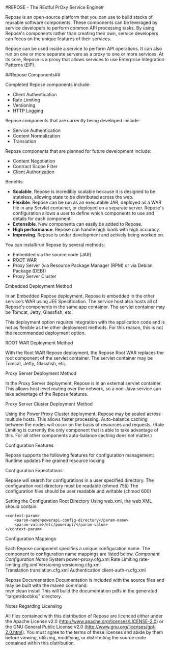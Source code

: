 <pre>
</pre>
#REPOSE - The REstful PrOxy Service Engine#

Repose is an open-source platform that you can use to build stacks of reusable software
components. These components can be leveraged by service developers to perform
common API processing tasks. By using Repose's components rather than creating their
own, service developers can focus on the unique features of their services.  

Repose can be used inside a service to perform API operations. It can also run on one or
more separate servers as a proxy to one or more services. At its core, Repose is a proxy
that allows services to use Enterprise Integration Patterns (EIP).


##Repose Components##

Completed Repose components include:

 * Client Authentication
 * Rate Limiting
 * Versioning
 * HTTP Logging

Repose components that are currently being developed include:
 * Service Authentication
 * Content Normalization
 * Translation

Repose components that are planned for future development include:
 * Content Negotiation
 * Contract Scope Filter
 * Client Authorization


Benefits:

 * **Scalable**. Repose is incredibly scalable because it is designed to be stateless, allowing state to be 
  distributed across the web.
 * **Flexible**. Repose can be run as an executable JAR, deployed as a WAR file in any Servlet container, or 
  deployed on a separate server. Repose's configuration allows a user to define which components to use 
  and details for each component.
 * **Extensible**. New components can easily be added to Repose.
 * **High performance**. Repose can handle high loads with high accuracy.
 * **Improving**. Repose is under development and actively being worked on.



You can install/run Repose by several methods:

- Embedded via the source code (JAR)
- ROOT WAR
- Proxy Server (via Resource Package Manager (RPM) or via Debian Package (DEB))
- Proxy Server Cluster


Embedded Deployment Method

In an Embedded Repose deployment, Repose is embedded in the other service’s WAR using 
JEE Specification.  The service host also hosts all of Repose's components in the same 
app container. The servlet container may be Tomcat, Jetty, Glassfish, etc.

This deployment option requires integration with the application code and is not as 
flexible as the other deployment methods.  For this reason, this is not the recommended
deployment option.


ROOT WAR Deployment Method

With the Root WAR Repose deployment, the Repose Root WAR replaces the root component of the 
servlet container. The servlet container may be Tomcat, Jetty, Glassfish, etc.


Proxy Server Deployment Method

In the Proxy Server deployment, Repose is in an external servlet container. This allows 
host level routing over the network, so a non-Java service can take advantage of the 
Repose features.


Proxy Server Cluster Deployment Method

Using the Power Proxy Cluster deployment, Repose may be scaled across multiple hosts. This 
allows faster processing. Auto-balance caching between the nodes will occur on the basis of 
resources and requests. (Rate Limiting is currently the only component that is able to take 
advantage of this. For all other components auto-balance caching does not matter.)


Configuration Features

Repose supports the following features for configuration management:
    Runtime updates
    Fine grained resource locking


Configuration Expectations

Repose will search for configurations in a user specified directory.
    The configuration root directory must be readable (chmod 755)
    The configuration files should be user readable and writable (chmod 600)

Setting the Configuration Root Directory
    Using web.xml, the web XML should contain:

    <context-param>
        <param-name>powerapi-config-directory</param-name>
        <param-value>/etc/powerapi/</param-value>
    </context-param>

Configuration Mappings

Each Repose component specifies a unique configuration name. The component to configuration 
name mappings are listed below.
    _Component_      _Configuration Name_
    System           power-proxy.cfg.xml
    Rate Limiting    rate-limiting.cfg.xml
    Versioning       versioning.cfg.xml    
    Translation      translation.cfg.xml
    Authentication   client-auth-n.cfg.xml


Repose Documentation
Documentation is included with the source files and may be built with the maven command:  
    mvn clean install
This will build the documentation pdfs in the generated "target/docbkx/" directory.



Notes Regarding Licensing


All files contained with this distribution of Repose are licenced either
under the Apache License v2.0 (http://www.apache.org/licenses/LICENSE-2.0) or
the GNU General Public License v2.0 (http://www.gnu.org/licenses/gpl-2.0.html).
You must agree to the terms of these licenses and abide by them before
viewing, utilizing, modifying, or distributing the source code contained
within this distribution.




